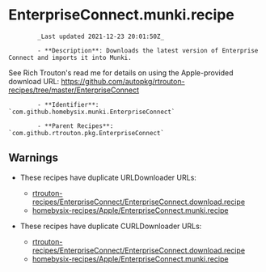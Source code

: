 # EnterpriseConnect.munki.recipe

            _Last updated 2021-12-23 20:01:50Z_

            - **Description**: Downloads the latest version of Enterprise Connect and imports it into Munki.

See Rich Trouton's read me for details on using the Apple-provided download URL:
https://github.com/autopkg/rtrouton-recipes/tree/master/EnterpriseConnect

            - **Identifier**: `com.github.homebysix.munki.EnterpriseConnect`

            - **Parent Recipes**: `com.github.rtrouton.pkg.EnterpriseConnect`


## Warnings

- These recipes have duplicate URLDownloader URLs:
    - [rtrouton-recipes/EnterpriseConnect/EnterpriseConnect.download.recipe](/autopkg-dupe-tracker/rtrouton-recipes/EnterpriseConnect/EnterpriseConnect.download.recipe)
    - [homebysix-recipes/Apple/EnterpriseConnect.munki.recipe](/autopkg-dupe-tracker/homebysix-recipes/Apple/EnterpriseConnect.munki.recipe)

- These recipes have duplicate CURLDownloader URLs:
    - [rtrouton-recipes/EnterpriseConnect/EnterpriseConnect.download.recipe](/autopkg-dupe-tracker/rtrouton-recipes/EnterpriseConnect/EnterpriseConnect.download.recipe)
    - [homebysix-recipes/Apple/EnterpriseConnect.munki.recipe](/autopkg-dupe-tracker/homebysix-recipes/Apple/EnterpriseConnect.munki.recipe)
